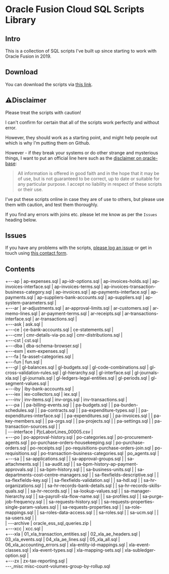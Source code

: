 # Oracle Fusion Cloud SQL Scripts Library

## Intro

This is a collection of SQL scripts I've built up since starting to work with Oracle Fusion in 2019.

## Download

You can download the scripts via [this link](https://github.com/throwing-cheese/oracle-fusion-cloud-sql-scripts/archive/refs/heads/main.zip).

## ⚠️Disclaimer

Please treat the scripts with caution!

I can't confirm for certain that all of the scripts work perfectly and without error.

However, they should work as a starting point, and might help people out which is why I'm putting them on Github.

However - if they break your systems or do other strange and mysterious things, I want to put an official line here such as the [disclaimer on oracle-base](https://oracle-base.com/misc/site-info#copyright):

> All information is offered in good faith and in the hope that it may be of use, but is not guaranteed to be correct, up to date or suitable for any particular purpose. I accept no liability in respect of these scripts or their use.

I've put these scripts online in case they are of use to others, but please use them with caution, and test them thoroughly.

If you find any errors with joins etc. please let me know as per the `Issues` heading below.

## Issues

If you have any problems with the scripts, [please log an issue](https://github.com/throwing-cheese/oracle-fusion-cloud-sql-scripts/issues) or get in touch using [this contact form](https://jimpix.co.uk/contact/).

## Contents

+---ap
|       ap-expenses.sql
|       ap-idr-options.sql
|       ap-invoices-holds.sql
|       ap-invoices-interface.sql
|       ap-invoices-terms.sql
|       ap-invoices-transaction-business-category.sql
|       ap-invoices.sql
|       ap-payments-interface.sql
|       ap-payments.sql
|       ap-suppliers-bank-accounts.sql
|       ap-suppliers.sql
|       ap-system-parameters.sql
|       
+---ar
|       ar-adjustments.sql
|       ar-approval-limits.sql
|       ar-customers.sql
|       ar-memo-lines.sql
|       ar-payment-terms.sql
|       ar-receipts.sql
|       ar-transactions-interface.sql
|       ar-transactions.sql
|       
+---ask
|       ask.sql
|       
+---ce
|       ce-bank-accounts.sql
|       ce-statements.sql
|       
+---cmr
|       cmr-details-via-po.sql
|       cmr-distributions.sql
|       
+---cst
|       cst.sql
|       
+---dba
|       dba-schema-browser.sql
|       
+---exm
|       exm-expenses.sql
|       
+---fa
|       fa-asset-categories.sql
|       
+---fun
|       fun.sql
|       
+---gl
|       gl-balances.sql
|       gl-budgets.sql
|       gl-code-combinations.sql
|       gl-cross-validation-rules.sql
|       gl-hierarchy.sql
|       gl-interface.sql
|       gl-journals-xla.sql
|       gl-journals.sql
|       gl-ledgers-legal-entities.sql
|       gl-periods.sql
|       gl-segment-values.sql
|       
+---iby
|       iby-bank-accounts.sql
|       
+---iex
|       iex-collectors.sql
|       iex.sql
|       
+---inv
|       inv-items.sql
|       inv-orgs.sql
|       inv-transactions.sql
|       
+---pa
|   |   pa-billing-events.sql
|   |   pa-budgets.sql
|   |   pa-burden-schedules.sql
|   |   pa-contracts.sql
|   |   pa-expenditure-types.sql
|   |   pa-expenditures-interface.sql
|   |   pa-expenditures.sql
|   |   pa-invoices.sql
|   |   pa-key-members.sql
|   |   pa-orgs.sql
|   |   pa-projects.sql
|   |   pa-settings.sql
|   |   pa-transaction-sources.sql
|   |   
|   \---interface
|           PjcLaborLines_00005.csv
|           
+---po
|       po-approval-history.sql
|       po-categories.sql
|       po-procurement-agents.sql
|       po-purchase-orders-housekeeping.sql
|       po-purchase-orders.sql
|       po-receipts.sql
|       po-requisitions-purchase-orders-join.sql
|       po-requisitions.sql
|       po-transaction-business-categories.sql
|       po_agents.sql
|       
+---sa
|   |   sa-applications.sql
|   |   sa-approval-groups.sql
|   |   sa-attachments.sql
|   |   sa-audit.sql
|   |   sa-bpm-history-ap-payment-approvals.sql
|   |   sa-bpm-history.sql
|   |   sa-business-units.sql
|   |   sa-departments-cost-centre-managers.sql
|   |   sa-flexfields-descriptive.sql
|   |   sa-flexfields-key.sql
|   |   sa-flexfields-validation.sql
|   |   sa-hdl.sql
|   |   sa-hr-organizations.sql
|   |   sa-hr-records-bank-details.sql
|   |   sa-hr-records-skills-quals.sql
|   |   sa-hr-records.sql
|   |   sa-lookup-values.sql
|   |   sa-manager-hierarchy.sql
|   |   sa-payroll-sla-flow-name.sql
|   |   sa-profiles.sql
|   |   sa-purge-job-frequency.sql
|   |   sa-requests-history.sql
|   |   sa-requests-properties-single-param-values.sql
|   |   sa-requests-properties.sql
|   |   sa-role-mappings.sql
|   |   sa-roles-data-access.sql
|   |   sa-roles.sql
|   |   sa-ucm.sql
|   |   sa-users.sql
|   |   
|   \---archive
|           oracle_ess_sql_queries.zip
|           
+---xcc
|       xcc.sql
|       
+---xla
|       01_xla_transaction_entities.sql
|       02_xla_ae_headers.sql
|       03_xla_events.sql
|       04_xla_ae_lines.sql
|       05_xla_all.sql
|       06_xla_accounting_errors.sql
|       xla-entity-id-mappings.sql
|       xla-event-classes.sql
|       xla-event-types.sql
|       xla-mapping-sets.sql
|       xla-subledger-option.sql
|       
+---zx
|       zx-tax-reporting.sql
|       
\---_misc
        misc-count-volumes-group-by-rollup.sql
